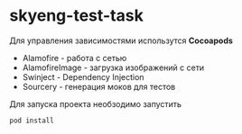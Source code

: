 # skyeng-test-task


Для управления зависимостями использутся **Cocoapods**

* Alamofire - работа с сетью
* AlamofireImage - загрузка изображений с сети
* Swinject - Dependency Injection
* Sourcery - генерация моков для тестов

Для запуска проекта необзодимо запустить 

```
pod install
```
